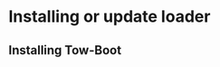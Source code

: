 # Installing or update loader

<!--@include: @en/parts/blocks/constructing.md-->

## Installing Tow-Boot

<!--@include: @en/parts/blocks/constructing.md-->